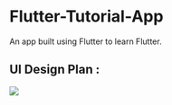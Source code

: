# Flutter-Tutorial-App
An app built using Flutter to learn Flutter.

## UI Design Plan : 

![](https://github.com/infiniteoverflow/Flutter-Tutorial-App/blob/main/ui%20design.png)
